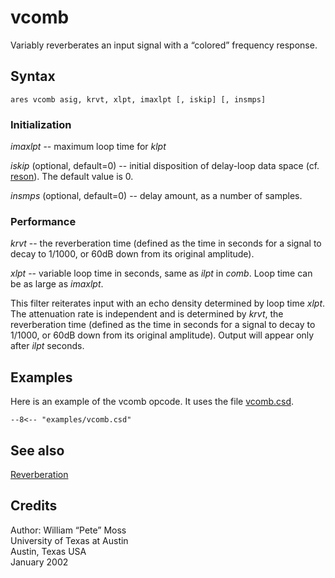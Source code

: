 <!--
id:vcomb
category:Signal Modifiers:Reverberation
-->
# vcomb
Variably reverberates an input signal with a &#8220;colored&#8221; frequency response.

## Syntax
``` csound-orc
ares vcomb asig, krvt, xlpt, imaxlpt [, iskip] [, insmps]
```

### Initialization

_imaxlpt_ -- maximum loop time for _klpt_

_iskip_ (optional, default=0) -- initial disposition of delay-loop data space (cf. [reson](../../opcodes/reson)). The default value is 0.

_insmps_ (optional, default=0) -- delay amount, as a number of samples.

### Performance

_krvt_ -- the reverberation time (defined as the time in seconds for a signal to decay to 1/1000, or 60dB down from its original amplitude).

_xlpt_ -- variable loop time in seconds, same as _ilpt_ in _comb_.  Loop time can be as large as _imaxlpt_.

This filter reiterates input with an echo density determined by loop time _xlpt_. The attenuation rate is independent and is determined by _krvt_, the reverberation time (defined as the time in seconds for a signal to decay to 1/1000, or 60dB down from its original amplitude). Output will appear only after _ilpt_ seconds.

## Examples

Here is an example of the vcomb opcode. It uses the file [vcomb.csd](../../examples/vcomb.csd).

``` csound-csd title="Example of the vcomb opcode." linenums="1"
--8<-- "examples/vcomb.csd"
```

## See also

[Reverberation](../../sigmod/reverbtn)

## Credits

Author: William &#8220;Pete&#8221; Moss<br>
University of Texas at Austin<br>
Austin, Texas USA<br>
January 2002<br>
